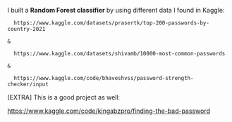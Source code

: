 I built a **Random Forest classifier** by using different data I found in Kaggle:

      https://www.kaggle.com/datasets/prasertk/top-200-passwords-by-country-2021

    &

      https://www.kaggle.com/datasets/shivamb/10000-most-common-passwords

    &

      https://www.kaggle.com/code/bhaveshvss/password-strength-checker/input






[EXTRA] This is a good project as well:

https://www.kaggle.com/code/kingabzpro/finding-the-bad-password

    
